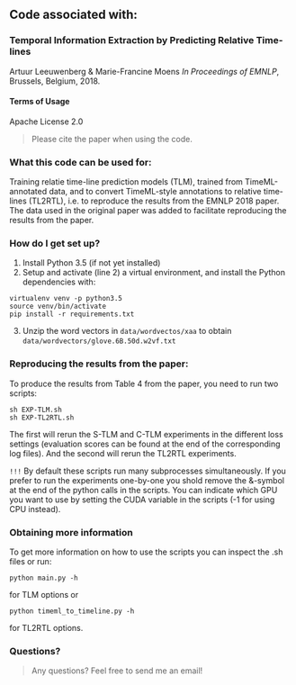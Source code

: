 ## Code associated with:

### Temporal Information Extraction by Predicting Relative Time-lines
Artuur Leeuwenberg & Marie-Francine Moens
*In Proceedings of EMNLP*, Brussels, Belgium, 2018.

#### Terms of Usage
Apache License 2.0
> Please cite the paper when using the code.

### What this code can be used for:
Training relatie time-line prediction models (TLM), trained from TimeML-annotated data, and to convert TimeML-style annotations to relative time-lines (TL2RTL), i.e. to reproduce the results from the EMNLP 2018 paper. The data used in the original paper was added to facilitate reproducing the results from the paper.

### How do I get set up? ###
1. Install  Python 3.5 (if not yet installed)
2. Setup and activate (line 2) a virtual environment, and install the Python dependencies with:
```
virtualenv venv -p python3.5
source venv/bin/activate
pip install -r requirements.txt
```
3. Unzip the word vectors in `data/wordvectos/xaa` to obtain `data/wordvectors/glove.6B.50d.w2vf.txt`

### Reproducing the results from the paper:
To produce the results from Table 4 from the paper, you need to run two scripts:
```
sh EXP-TLM.sh
sh EXP-TL2RTL.sh
```
The first will rerun the S-TLM and C-TLM experiments in the different loss settings (evaluation scores can be found at the end of the corresponding log files). And the second will rerun the TL2RTL experiments.

`!!!` By default these scripts run many subprocesses simultaneously. If you prefer to run the experiments one-by-one you shold remove the &-symbol at the end of the python calls in the scripts. You can indicate which GPU you want to use by setting the CUDA variable in the scripts (-1 for using CPU instead).

### Obtaining more information 

To get more information on how to use the scripts you can inspect the .sh files or run:
```
python main.py -h
```
for TLM options or 
```
python timeml_to_timeline.py -h
```
for TL2RTL options.

### Questions?
> Any questions? Feel free to send me an email!
